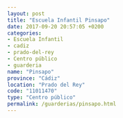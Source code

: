 ```yaml
---
layout: post
title: "Escuela Infantil Pinsapo"
date: 2017-09-20 20:57:05 +0200
categories:
- Escuela Infantil
- cadiz
- prado-del-rey
- Centro público
- guarderia
name: "Pinsapo"
province: "Cádiz"
location: "Prado del Rey"
code: "11011470"
type: "Centro público"
permalink: /guarderias/pinsapo.html
---
```

